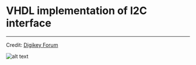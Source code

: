 # VHDL implementation of I2C interface
***
Credit: [Digikey Forum](https://forum.digikey.com/t/i2c-master-vhdl/12797)

![alt text]([http://url/to/img.png](https://github.com/Jafarshamsi/FPGA/tree/main/02.RTL/02_RTL_I2C/Img/1.jepg))
